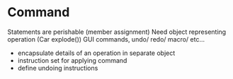 # Command

Statements are perishable (member assignment)
Need object representing operation (Car explode())
GUI commands, undo/ redo/ macro/ etc...

- encapsulate details of an operation in separate object
- instruction set for applying command
- define undoing instructions
